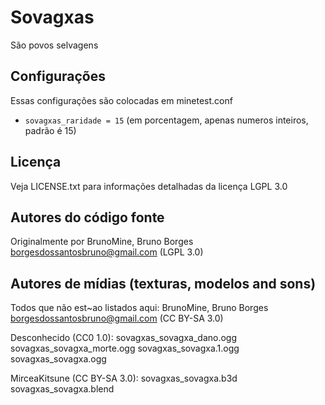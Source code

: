 Sovagxas
===============

São povos selvagens

## Configurações

Essas configurações são colocadas em minetest.conf
- `sovagxas_raridade = 15` (em porcentagem, apenas numeros inteiros, padrão é 15)

## Licença
Veja LICENSE.txt para informações detalhadas da licença LGPL 3.0

Autores do código fonte
-----------------------
Originalmente por BrunoMine, Bruno Borges <borgesdossantosbruno@gmail.com> (LGPL 3.0)

Autores de mídias (texturas, modelos and sons)
----------------------------------------------
Todos que não est~ao listados aqui:
BrunoMine, Bruno Borges <borgesdossantosbruno@gmail.com> (CC BY-SA 3.0)

Desconhecido (CC0 1.0):
  sovagxas_sovagxa_dano.ogg
  sovagxas_sovagxa_morte.ogg
  sovagxas_sovagxa.1.ogg
  sovagxas_sovagxa.ogg

MirceaKitsune (CC BY-SA 3.0):
  sovagxas_sovagxa.b3d
  sovagxas_sovagxa.blend

